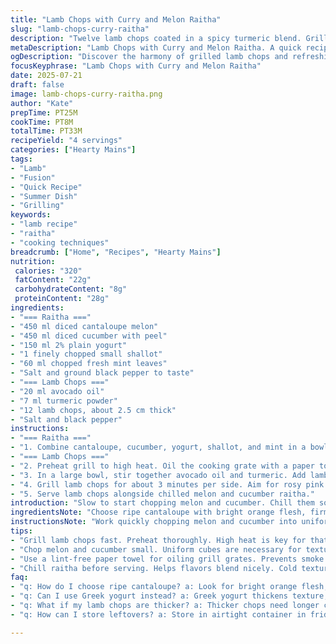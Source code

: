 ```yaml
---
title: "Lamb Chops with Curry and Melon Raitha"
slug: "lamb-chops-curry-raitha"
description: "Twelve lamb chops coated in a spicy turmeric blend. Grilled quickly over high heat for a medium-rare finish. Accompanied by a chilled raitha made from cantaloupe and diced cucumber. Yogurt base with chopped shallots and fresh mint replaces coriander. Olive oil replaced with avocado oil for a subtle nutty flavor. Raitha is tangy and cooling, balancing the warmth of curry on lamb. Simple. Fast with minimal ingredients."
metaDescription: "Lamb Chops with Curry and Melon Raitha. A quick recipe for delicious grilled lamb chops coated in turmeric. Perfect for a fresh meal."
ogDescription: "Discover the harmony of grilled lamb chops and refreshing melon raitha. Perfect balance of flavors and textures in every bite."
focusKeyphrase: "Lamb Chops with Curry and Melon Raitha"
date: 2025-07-21
draft: false
image: lamb-chops-curry-raitha.png
author: "Kate"
prepTime: PT25M
cookTime: PT8M
totalTime: PT33M
recipeYield: "4 servings"
categories: ["Hearty Mains"]
tags:
- "Lamb"
- "Fusion"
- "Quick Recipe"
- "Summer Dish"
- "Grilling"
keywords:
- "lamb recipe"
- "raitha"
- "cooking techniques"
breadcrumb: ["Home", "Recipes", "Hearty Mains"]
nutrition: 
 calories: "320"
 fatContent: "22g"
 carbohydrateContent: "8g"
 proteinContent: "28g"
ingredients:
- "=== Raitha ==="
- "450 ml diced cantaloupe melon"
- "450 ml diced cucumber with peel"
- "150 ml 2% plain yogurt"
- "1 finely chopped small shallot"
- "60 ml chopped fresh mint leaves"
- "Salt and ground black pepper to taste"
- "=== Lamb Chops ==="
- "20 ml avocado oil"
- "7 ml turmeric powder"
- "12 lamb chops, about 2.5 cm thick"
- "Salt and black pepper"
instructions:
- "=== Raitha ==="
- "1. Combine cantaloupe, cucumber, yogurt, shallot, and mint in a bowl. Add salt and pepper. Mix gently. Chill while preparing lamb."
- "=== Lamb Chops ==="
- "2. Preheat grill to high heat. Oil the cooking grate with a paper towel dipped in avocado oil."
- "3. In a large bowl, stir together avocado oil and turmeric. Add lamb chops and turn several times to coat all sides evenly. Sprinkle salt and pepper on both sides."
- "4. Grill lamb chops for about 3 minutes per side. Aim for rosy pink center or cook a little longer if preferred. Remove and rest briefly."
- "5. Serve lamb chops alongside chilled melon and cucumber raitha."
introduction: "Slow to start chopping melon and cucumber. Chill them so flavors marry well in yogurt. Mint leaves pop differently from coriander. Lamb thicker than usual packs juicy chew; turmeric stands in for curry powder this round. Avocado oil for grill—less smoky than olive, subtle nutty contrast. Grill quick, flip quick. Just a slight char on edges. Raitha hits cool against hot lamb. Tangy yogurt, sweet melon pairs with tender meat. Minimal prep but attention to each element’s texture. Flavor is sparse but punches where needed. No fuss, strong results. Freshness battling warmth on plate."
ingredientsNote: "Choose ripe cantaloupe with bright orange flesh, firm but giving slightly to pressure. Keep cucumber peeled for crunch and bitterness but here skin stays; adds color and earthiness. Mint replaces cilantro—offers cool, clean taste instead of herbal brightness. Yogurt should be plain, not thick like Greek or too runny. Avocado oil stable on grill, infuses mild nut flavor, swapping out olive oil’s sharper notes. Turmeric powder brings warm earthiness differing from standard curry powder, less complex but vibrant yellow hue and subtle bitterness. Lamb chops can vary in thickness; 2.5 cm works for grilling timing. Salt and pepper standard seasoning but add sparingly since turmeric brings some bite."
instructionsNote: "Work quickly chopping melon and cucumber into uniform cubes; this ensures consistent texture in raitha. Combine with yogurt immediately after chopping to prevent oxidation, preserving fresh color. Finely mincing shallot avoids overpowering the delicate cooling sauce. Stir chopped mint in last; heat releases oils fast, better fresh. Heat grill to very high for fast caramelization, preventing drying out. Oil grill grates to prevent sticking but use a lint-free paper towel dipped in oil then tongs to avoid flaring. Mix turmeric and oil before adding lamb; coating evenly allows color and flavor to build without clumping. Grill lamb 3 minutes side one, flip 3 minutes side two, aim for medium-rare center. Rest a few minutes to redistribute juices. Serve lamb hot with chilled raitha to contrast temperature and flavor. No complicated plating. Rustic but attentive timing ensures success."
tips:
- "Grill lamb chops fast. Preheat thoroughly. High heat is key for that perfect sear. Don’t overcrowd the grill. Juicy lamb needs space. Rest the meat after grilling. Essential step. Juices need time to settle. Slice too soon, all drips out. Use a meat thermometer if unsure. Aim for medium-rare, around 57 degrees Celsius."
- "Chop melon and cucumber small. Uniform cubes are necessary for texture. Avoid mushy raitha. Combine ingredients immediately in yogurt. Prevents oxidation. Keep cilantro out. Use fresh mint instead. Gives better cooling touch. The balance with lamb flavor is key. Turmeric is strong. Don't overpower with too many spices."
- "Use a lint-free paper towel for oiling grill grates. Prevents smoke and flares. No charred bits. Just nice grilled flavor. Aim for even cooking on both sides. Watch closely. Flip only once for grilling. Helps develop nice crust. Rest meat after grilling. Juices redistribute for tenderness and flavor."
- "Chill raitha before serving. Helps flavors blend nicely. Cold texture contrasts warm lamb beautifully. Use ripe cantaloupe. Look for firm but slightly yielding flesh. Bright orange color is best. Cucumber should be fresh and crunchy. Pith adds texture but can be peeled if needed. Taste the mix before serving. Adjust seasoning if necessary."
faq:
- "q: How do I choose ripe cantaloupe? a: Look for bright orange flesh, firm yet giving slightly. Aromatic smell hints at ripeness. Choose weighty ones for size."
- "q: Can I use Greek yogurt instead? a: Greek yogurt thickens texture, may overpower freshness. Stick to plain yogurt. Balance flavors is important."
- "q: What if my lamb chops are thicker? a: Thicker chops need longer cook times. Aim for internal temp of 60 degrees Celsius for medium. Adjust grill time accordingly."
- "q: How can I store leftovers? a: Store in airtight container in fridge. Consume within two days. Reheat carefully to maintain texture. Don’t microwave for too long."

---
```

